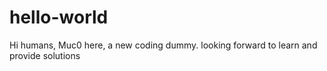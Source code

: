 # hello-world
Hi humans, Muc0 here, a new coding dummy. 
looking forward to learn and provide solutions
